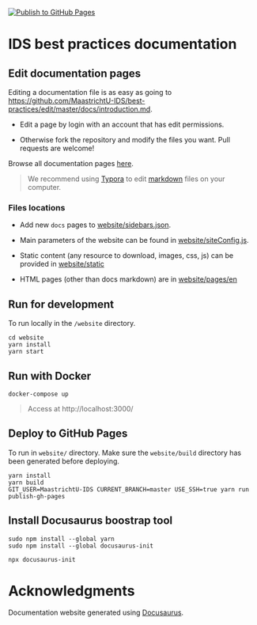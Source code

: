 [![Publish to GitHub Pages](https://github.com/MaastrichtU-IDS/best-practices/workflows/Publish%20to%20GitHub%20Pages/badge.svg)](https://github.com/MaastrichtU-IDS/best-practices/actions?query=workflow%3A%22Publish+to+GitHub+Pages%22)

# IDS best practices documentation

## Edit documentation pages

Editing a documentation file is as easy as going to https://github.com/MaastrichtU-IDS/best-practices/edit/master/docs/introduction.md.

- Edit a page by login with an account that has edit permissions.

- Otherwise fork the repository and modify the files you want. Pull requests are welcome!

Browse all documentation pages [here](https://github.com/MaastrichtU-IDS/best-practices/tree/master/docs).

> We recommend using [Typora](https://typora.io/) to edit [markdown](https://github.com/adam-p/markdown-here/wiki/Markdown-Cheatsheet) files on your computer.

### Files locations

* Add new `docs` pages to [website/sidebars.json](https://github.com/MaastrichtU-IDS/best-practices/blob/master/website/sidebars.json).

* Main parameters of the website can be found in [website/siteConfig.js](https://github.com/MaastrichtU-IDS/best-practices/blob/master/website/siteConfig.js).

* Static content (any resource to download, images, css, js) can be provided in [website/static](https://github.com/MaastrichtU-IDS/best-practices/tree/master/website/static)

* HTML pages (other than docs markdown) are in [website/pages/en](https://github.com/MaastrichtU-IDS/best-practices/tree/master/website/pages/en)

## Run for development

To run locally in the `/website` directory.

```shell
cd website
yarn install
yarn start
```

## Run with Docker

```shell
docker-compose up
```

> Access at http://localhost:3000/

## Deploy to GitHub Pages

To run in `website/` directory. Make sure the `website/build` directory has been generated before deploying.

```shell
yarn install
yarn build
GIT_USER=MaastrichtU-IDS CURRENT_BRANCH=master USE_SSH=true yarn run publish-gh-pages
```

## Install Docusaurus boostrap tool

```shell
sudo npm install --global yarn
sudo npm install --global docusaurus-init

npx docusaurus-init
```

# Acknowledgments

Documentation website generated using [Docusaurus](https://docusaurus.io/).
